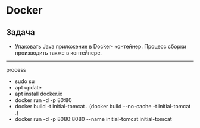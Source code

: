 # Docker

## Задача
- Упаковать Java приложение в Docker- контейнер. Процесс сборки
производить также в контейнере.
---

process
- sudo su
- apt update
- apt install docker.io
- docker run -d -p 80:80
- docker build -t initial-tomcat .
  (docker build --no-cache -t initial-tomcat .)
- docker run -d -p 8080:8080 --name initial-tomcat initial-tomcat